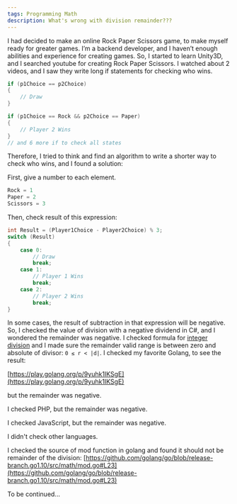 ```yaml
---
tags: Programming Math
description: What's wrong with division remainder???
---
```


I had decided to make an online Rock Paper Scissors game, to make myself ready for greater games. I’m a backend developer, and I haven’t enough abilities and experience for creating games. So, I started to learn Unity3D, and I searched youtube for creating Rock Paper Scissors. I watched about 2 videos, and I saw they write long if statements for checking who wins.

```csharp
if (p1Choice == p2Choice)
{
    // Draw
}

if (p1Choice == Rock && p2Choice == Paper)
{
    // Player 2 Wins
}
// and 6 more if to check all states
```

Therefore, I tried to think and find an algorithm to write a shorter way to check who wins, and I found a solution:

First, give a number to each element.

```csharp
Rock = 1
Paper = 2
Scissors = 3
```

Then, check result of this expression:

```csharp
int Result = (Player1Choice - Player2Choice) % 3;
switch (Result)
{
    case 0:
        // Draw
        break;
    case 1:
        // Player 1 Wins
        break;
    case 2:
        // Player 2 Wins
        break;
}
```

In some cases, the result of subtraction in that expression will be negative. So, I checked the value of division with a negative dividend in C#, and I wondered the remainder was negative. I checked formula for [integer division](https://en.wikipedia.org/wiki/Remainder) and I made sure the remainder valid range is between zero and absolute of divisor: `0 ≤ r < |d|`.
I checked my favorite Golang, to see the result:

[https://play.golang.org/p/9yuhk1IKSgE](https://play.golang.org/p/9yuhk1IKSgE)

but the remainder was negative.

I checked PHP, but the remainder was negative.

I checked JavaScript, but the remainder was negative.

I didn't check other languages.

I checked the source of mod function in golang and found it should not be remainder of the division:
[https://github.com/golang/go/blob/release-branch.go1.10/src/math/mod.go#L23](https://github.com/golang/go/blob/release-branch.go1.10/src/math/mod.go#L23)

To be continued...
